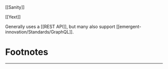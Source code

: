 
[[Sanity]]

[[Yext]] 


Generally uses a [[REST API]], but many also support [[emergent-innovation/Standards/GraphQL]]. 

# Footnotes
***
[^1]: 